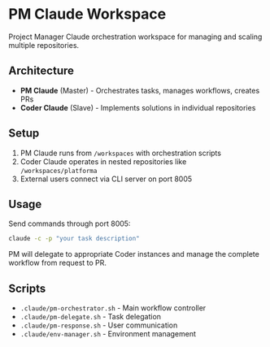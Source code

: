 # PM Claude Workspace

Project Manager Claude orchestration workspace for managing and scaling multiple repositories.

## Architecture

- **PM Claude** (Master) - Orchestrates tasks, manages workflows, creates PRs
- **Coder Claude** (Slave) - Implements solutions in individual repositories

## Setup

1. PM Claude runs from `/workspaces` with orchestration scripts
2. Coder Claude operates in nested repositories like `/workspaces/platforma`
3. External users connect via CLI server on port 8005

## Usage

Send commands through port 8005:
```bash
claude -c -p "your task description"
```

PM will delegate to appropriate Coder instances and manage the complete workflow from request to PR.

## Scripts

- `.claude/pm-orchestrator.sh` - Main workflow controller
- `.claude/pm-delegate.sh` - Task delegation
- `.claude/pm-response.sh` - User communication
- `.claude/env-manager.sh` - Environment management